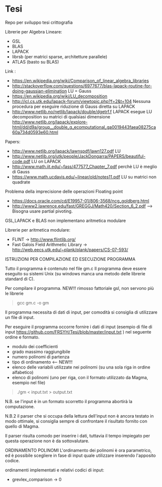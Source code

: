 # Tesi
Repo per sviluppo tesi crittografia

Librerie per Algebra Lineare:
- GSL
- BLAS
- LAPACK
- librsb (per matrici sparse, architetture parallele)
- ATLAS (basto su BLAS)

Link :
- https://en.wikipedia.org/wiki/Comparison_of_linear_algebra_libraries
- http://stackoverflow.com/questions/6977677/blas-lapack-routine-for-doing-gaussian-elimination  LU = Gauss
- https://en.wikipedia.org/wiki/LU_decomposition
- http://icl.cs.utk.edu/lapack-forum/viewtopic.php?f=2&t=104 Nessuna procedura per eseguire riduzione di Gauss diretta su LAPACK
- http://www.netlib.no/netlib/lapack/double/dgetrf.f LAPACK esegue LU decomposition su matrici di qualsiasi dimensione http://www.netlib.org/lapack/explore-html/dd/d9a/group__double_g_ecomputational_ga0019443faea08275ca60a734d0593e60.html


Papers:
- http://www.netlib.org/lapack/lawnspdf/lawn127.pdf  LU
- http://www.netlib.org/utk/people/JackDongarra/PAPERS/beautiful-code.pdf  LU on LAPACK
- http://www.math.iit.edu/~fass/477577_Chapter_7.pdf  perchè LU è meglio di Gauss
- https://www.math.ucdavis.edu/~linear/old/notes11.pdf LU su matrici non quadrate


Problema della imprecisione delle operazioni Floating point 
- https://docs.oracle.com/cd/E19957-01/806-3568/ncg_goldberg.html
- http://www2.lawrence.edu/fast/GREGGJ/Math420/Section_6_2.pdf --> Bisogna usare partial pivoting.


GSL,LAPACK e BLAS non implementano aritmetica modulare

Librerie per aritmetica modulare:
- FLINT                                -> http://www.flintlib.org/
- Fast Galois Field Arithmetic Library -> http://web.eecs.utk.edu/~plank/plank/papers/CS-07-593/




ISTRUZIONI PER COMPILAZIONE ED ESECUZIONE PROGRAMMA

Tutto il programma è contenuto nel file gm.c 
Il programma deve essere eseguito su sistemi Unix (su windows manca una metodo delle librerie standard di C).

Per compilare il programma. NEW!!! rimosso fattoriale gsl, non servono più le librerie
>gcc gm.c -o gm

Il programma necessita di dati di input, per comodità si consiglia di utilizzare un file di input.

Per eseguire il programma occorre fornire i dati di input (esempio di file di input https://github.com/FRSYH/Tesi/blob/master/input.txt ) nel seguente ordine e formato.
- modulo dei coefficienti
- grado massimo raggiungibile
- numero polinomi di partenza
- tipo di ordinamento  <-- NEW!!!
- elenco delle variabili utilizzate nei polinomi (su una sola riga in ordine alfabetico)
- elenco di polinomi (uno per riga, con il formato utilizzato da Magma, esempio nel file)
>./gm < input.txt > output.txt


N.B. se l'input è in un formato scorretto il programma abortirà la computazione.

N.B.2 il parser che si occupa della lettura dell'input non è ancora testato in modo ottimale, si consiglia sempre di confrontare il risultato fornito con quello di Magma.

Il parser risulta comodo per inserire i dati, tuttavia il tempo impiegato per questa operazione non è da sottovalutare.

ORDINAMENTO POLINOMI
L'ordinamento dei polinomi è ora parametrico, ed è possibile scegliere in fase di input quale utilizzare inserendo l'apposito codice.

ordinamenti implementati e relativi codici di input:
- grevlex_comparison -> 0